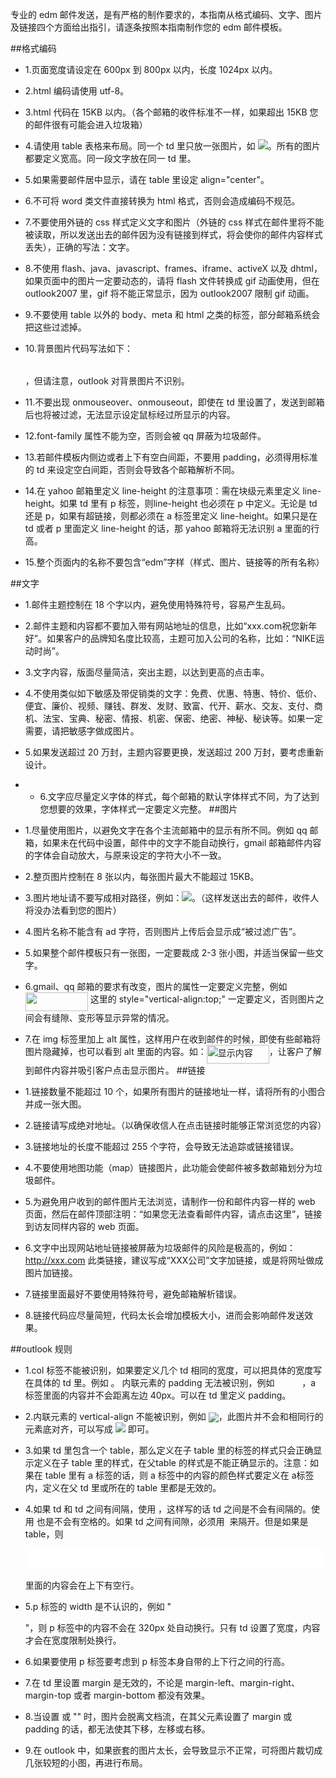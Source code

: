 专业的 edm 邮件发送，是有严格的制作要求的，本指南从格式编码、文字、图片及链接四个方面给出指引，请逐条按照本指南制作您的 edm 邮件模板。
 
##格式编码

* 1.页面宽度请设定在 600px 到 800px 以内，长度 1024px 以内。

* 2.html 编码请使用 utf-8。

* 3.html 代码在 15KB 以内。（各个邮箱的收件标准不一样，如果超出 15KB 您的邮件很有可能会进入垃圾箱）

* 4.请使用 table 表格来布局。同一个 td 里只放一张图片，如 <td><img src="photo.jpg"/></td>。所有的图片都要定义宽高。同一段文字放在同一 td 里。

* 5.如果需要邮件居中显示，请在 table 里设定 align="center"。

* 6.不可将 word 类文件直接转换为 html 格式，否则会造成编码不规范。

* 7.不要使用外链的 css 样式定义文字和图片（外链的 css 样式在邮件里将不能被读取，所以发送出去的邮件因为没有链接到样式，将会使你的邮件内容样式丢失），正确的写法：<td style="font-family:arial;font-size:12px;color:black">文字</td>。

* 8.不使用 flash、java、javascript、frames、iframe、activeX 以及 dhtml，如果页面中的图片一定要动态的，请将 flash 文件转换成 gif 动画使用，但在 outlook2007 里，gif 将不能正常显示，因为 outlook2007 限制 gif 动画。

* 9.不要使用 table 以外的 body、meta 和 html 之类的标签，部分邮箱系统会把这些过滤掉。

* 10.背景图片代码写法如下：<table background="background.gif" cellspacing="0" cellpadding="0"></table>，但请注意，outlook 对背景图片不识别。

* 11.不要出现 onmouseover、onmouseout，即使在 td 里设置了，发送到邮箱后也将被过滤，无法显示设定鼠标经过所显示的内容。

* 12.font-family 属性不能为空，否则会被 qq 屏蔽为垃圾邮件。

* 13.若邮件模板内侧边或者上下有空白间距，不要用 padding，必须得用标准的 td 来设定空白间距，否则会导致各个邮箱解析不同。

* 14.在 yahoo 邮箱里定义 line-height 的注意事项：需在块级元素里定义 line-height。如果 td 里有 p 标签，则line-height 也必须在 p 中定义。无论是 td 还是 p，如果有超链接，则都必须在 a 标签里定义 line-height。如果只是在 td 或者 p 里面定义 line-height 的话，那 yahoo 邮箱将无法识别 a 里面的行高。

* 15.整个页面内的名称不要包含“edm”字样（样式、图片、链接等的所有名称）

##文字

* 1.邮件主题控制在 18 个字以内，避免使用特殊符号，容易产生乱码。
* 2.邮件主题和内容都不要加入带有网站地址的信息，比如“xxx.com祝您新年好”。如果客户的品牌知名度比较高，主题可加入公司的名称，比如：“NIKE运动时尚”。
* 3.文字内容，版面尽量简洁，突出主题，以达到更高的点击率。
* 4.不使用类似如下敏感及带促销类的文字：免费、优惠、特惠、特价、低价、便宜、廉价、视频、赚钱、群发、发财、致富、代开、薪水、交友、支付、商机、法宝、宝典、秘密、情报、机密、保密、绝密、神秘、秘诀等。如果一定需要，请把敏感字做成图片。
* 5.如果发送超过 20 万封，主题内容要更换，发送超过 200 万封，要考虑重新设计。
* * 6.文字应尽量定义字体的样式，每个邮箱的默认字体样式不同，为了达到您想要的效果，字体样式一定要定义完整。
##图片
* 1.尽量使用图片，以避免文字在各个主流邮箱中的显示有所不同。例如 qq 邮箱，如果未在代码中设置，邮件中的文字不能自动换行，gmail 邮箱邮件内容的字体会自动放大，与原来设定的字符大小不一致。

* 2.整页图片控制在 8 张以内，每张图片最大不能超过 15KB。

* 3.图片地址请不要写成相对路径，例如：<img src="images/aa.jpg" />。（这样发送出去的邮件，收件人将没办法看到您的图片）

* 4.图片名称不能含有 ad 字符，否则图片上传后会显示成“被过滤广告”。

* 5.如果整个邮件模板只有一张图，一定要裁成 2-3 张小图，并适当保留一些文字。

* 6.gmail、qq 邮箱的要求有改变，图片的属性一定要定义完整，例如 <img src="images/1.jpg" style="vertical-align:top;" height="30" width="100" alt=""/> 这里的 style="vertical-align:top;" 一定要定义，否则图片之间会有缝隙、变形等显示异常的情况。

* 7.在 img 标签里加上 alt 属性，这样用户在收到邮件的时候，即使有些邮箱将图片隐藏掉，也可以看到 alt 里面的内容。如：<img src="images/1.jpg" style="vertical-align:top;" height="30" width="100" alt="显示内容"/>，让客户了解到邮件内容并吸引客户点击显示图片。
##链接
* 1.链接数量不能超过 10 个，如果所有图片的链接地址一样，请将所有的小图合并成一张大图。

* 2.链接请写成绝对地址。（以确保收信人在点击链接时能够正常浏览您的内容）

* 3.链接地址的长度不能超过 255 个字符，会导致无法追踪或链接错误。

* 4.不要使用地图功能（map）链接图片，此功能会使邮件被多数邮箱划分为垃圾邮件。

* 5.为避免用户收到的邮件图片无法浏览，请制作一份和邮件内容一样的 web 页面，然后在邮件顶部注明：“如果您无法查看邮件内容，请点击这里”，链接到访友同样内容的 web 页面。

* 6.文字中出现网站地址链接被屏蔽为垃圾邮件的风险是极高的，例如：http://xxx.com 此类链接，建议写成“XXX公司”文字加链接，或是将网址做成图片加链接。

* 7.链接里面最好不要使用特殊符号，避免邮箱解析错误。

* 8.链接代码应尽量简短，代码太长会增加模板大小，进而会影响邮件发送效果。

##outlook 规则

* 1.col 标签不能被识别，如果要定义几个 td 相同的宽度，可以把具体的宽度写在具体的 td 里。例如 <td width=""></td>。
内联元素的 padding 无法被识别，例如 <a href="#" style="padding-left:40px;"></a>，a 标签里面的内容并不会距离左边 40px。可以在 td 里定义 padding。

* 2.内联元素的 vertical-align 不能被识别，例如 <img src="1.jpg" style="vertical-align:bottom"/>，此图片并不会和相同行的元素底对齐，可以写成 <td valign="bottom"><img src="1.jpg"/></td> 即可。

* 3.如果 td 里包含一个 table，那么定义在子 table 里的标签的样式只会正确显示定义在子 table 里的样式，在父table 的样式是不能正确显示的。注意：如果在 table 里有 a 标签的话，则 a 标签中的内容的颜色样式要定义在 a标签内，定义在父 td 里或所在的 table 里都是无效的。

* 4.如果 td 和 td 之间有间隔，使用 <td style="border-bottom:10px solid #fff"></td>，这样写的话 td 之间是不会有间隔的。使用 <td style="margin-bottom:10px;"></td> 也是不会有空格的。如果 td 之间有间隙，必须用<td></td><td height="10px">&nbsp;</td><td></td> 来隔开。但是如果是 table，则 <table style="border-top:10px solid #fff; border-bottom:20px solid #fff"></table> 里面的内容会在上下有空行。

* 5.p 标签的 width 是不认识的，例如 "<p style="width:320px;"></p>"，则 p 标签中的内容不会在 320px 处自动换行。只有 td 设置了宽度，内容才会在宽度限制处换行。

* 6.如果要使用 p 标签要考虑到 p 标签本身自带的上下行之间的行高。

* 7.在 td 里设置 margin 是无效的，不论是 margin-left、margin-right、margin-top 或者 margin-bottom 都没有效果。

* 8.当设置 <img align="left"/>或 "<img align="right"/>" 时，图片会脱离文档流，在其父元素设置了 margin 或padding 的话，都无法使其下移，左移或右移。

* 9.在 outlook 中，如果嵌套的图片太长，会导致显示不正常，可将图片裁切成几张较短的小图，再进行布局。